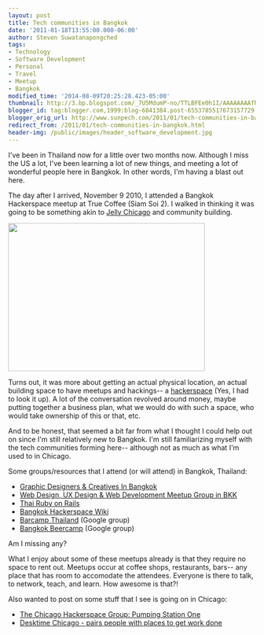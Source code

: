 ```yaml
---
layout: post
title: Tech communities in Bangkok
date: '2011-01-18T13:55:00.000-06:00'
author: Steven Suwatanapongched
tags:
- Technology
- Software Development
- Personal
- Travel
- Meetup
- Bangkok
modified_time: '2014-08-09T20:25:28.423-05:00'
thumbnail: http://3.bp.blogspot.com/_7U5MdumP-no/TTLBFEe0h1I/AAAAAAAAfNc/7bkqHeyGPcg/s600/IMG_20101109_195137.jpg
blogger_id: tag:blogger.com,1999:blog-6841384.post-6553785517673157729
blogger_orig_url: http://www.sunpech.com/2011/01/tech-communities-in-bangkok.html
redirect_from: /2011/01/tech-communities-in-bangkok.html
header-img: /public/images/header_software_development.jpg
---
```


I've been in Thailand now for a little over two months now.  Although I miss the US a lot, I've been learning a lot of new things, and meeting a lot of wonderful people here in Bangkok.  In other words, I'm having a blast out here.

The day after I arrived, November 9 2010, I attended a Bangkok Hackerspace meetup at True Coffee (Siam Soi 2).  I walked in thinking it was going to be something akin to <a href="http://jellychicago.com/">Jelly Chicago</a> and community building.

<a href="http://3.bp.blogspot.com/_7U5MdumP-no/TTLBFEe0h1I/AAAAAAAAfNc/7bkqHeyGPcg/s1600/IMG_20101109_195137.jpg" imageanchor="1"><img border="0" src="http://3.bp.blogspot.com/_7U5MdumP-no/TTLBFEe0h1I/AAAAAAAAfNc/7bkqHeyGPcg/s400/IMG_20101109_195137.jpg" height="301" width="400" /></a>

Turns out, it was more about getting an actual physical location, an actual building space to have meetups and hackings-- a <a href="http://en.wikipedia.org/wiki/Hackerspace">hackerspace</a> (Yes, I had to look it up).  A lot of the conversation revolved around money, maybe putting together a business plan, what we would do with such a space, who would take ownership of this or that, etc.

And to be honest, that seemed a bit far from what I thought I could help out on since I'm still relatively new to Bangkok.  I'm still familiarizing myself with the tech communities forming here-- although not as much as what I'm used to in Chicago.

Some groups/resources that I attend (or will attend) in Bangkok, Thailand:

<ul>
  <li><a href="http://www.meetup.com/GraphicDesignersInBangkok/">Graphic Designers &amp; Creatives In Bangkok</a></li>
  <li><a href="http://www.meetup.com/bkk-web/">Web Design, UX Design &amp; Web Development Meetup Group in BKK</a></li>
  <li><a href="http://www.thairor.com/">Thai Ruby on Rails</a></li>
  <li><a href="http://bkkspace.pbworks.com/w/page/32233520/Bangkok-Hackerspace-Wiki">Bangkok Hackerspace Wiki</a></li>
  <li><a href="http://groups.google.com/group/barcamp-thailand">Barcamp Thailand</a> (Google group)</li>
  <li><a href="http://groups.google.com/group/bangkok-beercamp">Bangkok Beercamp</a> (Google group)</li>
</ul>

Am I missing any?

What I enjoy about some of these meetups already is that they require no space to rent out.  Meetups occur at coffee shops, restaurants, bars-- any place that has room to accomodate the attendees.  Everyone is there to talk, to network, teach, and learn.  How awesome is that?!

Also wanted to post on some stuff that I see is going on in Chicago:
<ul>
  <li><a href="http://www.meetup.com/PumpingStationOne/">The Chicago Hackerspace Group: Pumping Station One</a></li>
  <li><a href="http://desktimeapp.com/">Desktime Chicago - pairs people with places to get work done</a></li>
</ul>
